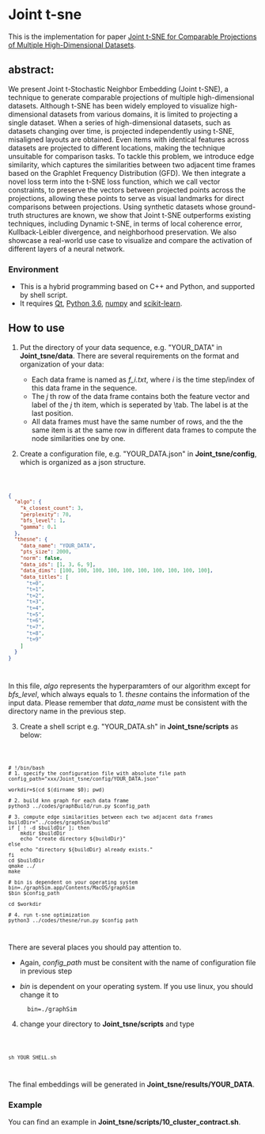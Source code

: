 # Joint t-sne
This is the implementation for paper [Joint t-SNE for Comparable Projections of Multiple High-Dimensional Datasets]([ddd](http://www.yunhaiwang.net/Vis2021/joint-tsne)). 

## abstract:
We present Joint t-Stochastic Neighbor Embedding (Joint t-SNE), a technique to generate comparable projections of multiple high-dimensional datasets. Although t-SNE has been widely employed to visualize high-dimensional datasets from various domains, it is limited to projecting a single dataset. When a series of high-dimensional datasets, such as datasets changing over time, is projected independently using t-SNE, misaligned layouts are obtained. Even items with identical features across datasets are projected to different locations, making the technique unsuitable for comparison tasks. To tackle this problem, we introduce edge similarity, which captures the similarities between two adjacent time frames based on the Graphlet Frequency Distribution (GFD). We then integrate a novel loss term into the t-SNE loss function, which we call vector constraints, to preserve the vectors between projected points across the projections, allowing these points to serve as visual landmarks for direct comparisons between projections. Using synthetic datasets whose ground-truth structures are known, we show that Joint t-SNE outperforms existing techniques, including Dynamic t-SNE, in terms of local coherence error, Kullback-Leibler divergence, and neighborhood preservation. We also showcase a real-world use case to visualize and compare the activation of different layers of a neural network.


### Environment
+ This is a hybrid programming based on C++ and Python, and supported by shell script.
+ It requires [Qt](https://www.qt.io/), [Python 3.6](https://www.python.org/), [numpy](https://numpy.org/) and [scikit-learn](https://scikit-learn.org/).

## How to use
1. Put the directory of your data sequence, e.g. "YOUR_DATA" in **Joint_tsne/data**. There are several requirements on the format and organization of your data: 
   + Each data frame is named as *f_i.txt*, where *i* is the time step/index of this data frame in the sequence.
   + The *j* th row of the data frame contains both the feature vector and label of the *j* th item, which is seperated by \tab. The label is at the last position.
   + All data frames must have the same number of rows, and the the same item is at the same row in different data frames to compute the node similarities one by one.  


2. Create a configuration file, e.g. "YOUR_DATA.json" in **Joint_tsne/config**, which is organized as a json structure.

<code>

```json
{
  "algo": {
    "k_closest_count": 3,
    "perplexity": 70,
    "bfs_level": 1,
    "gamma": 0.1
  },
  "thesne": {
    "data_name": "YOUR_DATA",
    "pts_size": 2000,
    "norm": false,
    "data_ids": [1, 3, 6, 9],
    "data_dims": [100, 100, 100, 100, 100, 100, 100, 100, 100, 100],
    "data_titles": [
      "t=0",
      "t=1",
      "t=2",
      "t=3",
      "t=4",
      "t=5",
      "t=6",
      "t=7",
      "t=8",
      "t=9"
    ]
  }
}
```
</code>

In this file, *algo* represents the hyperparamters of our algorithm except for *bfs_level*, which always equals to 1. *thesne* contains the information of the input data. Please remember that *data_name* must be consistent with the directory name in the previous step.

3. Create a shell script e.g. "YOUR_DATA.sh" in **Joint_tsne/scripts** as below:

<code>
    
```shell
# !/bin/bash
# 1. specify the configuration file with absolute file path
config_path="xxx/Joint_tsne/config/YOUR_DATA.json"

workdir=$(cd $(dirname $0); pwd)

# 2. build knn graph for each data frame
python3 ../codes/graphBuild/run.py $config_path

# 3. compute edge similarities between each two adjacent data frames
buildDir="../codes/graphSim/build"
if [ ! -d $buildDir ]; then
    mkdir $buildDir
    echo "create directory ${buildDir}"
else
    echo "directory ${buildDir} already exists."
fi
cd $buildDir
qmake ../
make

# bin is dependent on your operating system
bin=./graphSim.app/Contents/MacOS/graphSim
$bin $config_path

cd $workdir

# 4. run t-sne optimization
python3 ../codes/thesne/run.py $config_path
```
</code>

There are several places you should pay attention to. 
+ Again, *config_path* must be consitent with the name of configuration file in previous step
+ *bin* is dependent on your operating system. If you use linux, you should change it to 

        bin=./graphSim

4. change your directory to **Joint_tsne/scripts** and type 

<code>

    sh YOUR_SHELL.sh

</code>

The final embeddings will be generated in **Joint_tsne/results/YOUR_DATA**.




### Example
You can find an example in **Joint_tsne/scripts/10_cluster_contract.sh**.